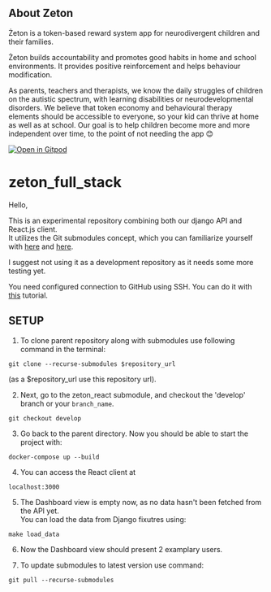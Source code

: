 ## About Zeton
Żeton is a token-based reward system app for neurodivergent children and their families. 

Żeton builds accountability and promotes good habits in home and school environments. It provides positive reinforcement and helps behaviour modification.

As parents, teachers and therapists, we know the daily struggles of children on the autistic spectrum, with learning disabilities or neurodevelopmental disorders. We believe that token economy and behavioural therapy elements should be accessible to everyone, so your kid can thrive at home as well as at school. Our goal is to help children become more and more independent over time, to the point of not needing the app 😊

[![Open in Gitpod](https://gitpod.io/button/open-in-gitpod.svg)](https://gitpod.io/#https://github.com/zeton_team/zeton_full_stack)

# zeton_full_stack
Hello,

This is an experimental repository combining both our django API and React.js client.  
It utilizes the Git submodules concept, which you can familiarize yourself with [here](https://git-scm.com/book/en/v2/Git-Tools-Submodules)  and [here](https://medium.com/fiverr-engineering/working-with-git-submodules-ec6210801e07).


I suggest not using it as a development repository as it needs some more testing yet.  

You need configured connection to GitHub using SSH. You can do it with [this](https://docs.github.com/en/github/authenticating-to-github/connecting-to-github-with-ssh) tutorial.

## SETUP
1. To clone parent repository along with submodules use following command in the terminal:
```
git clone --recurse-submodules $repository_url
```  
(as a $repository_url use this repository url).   

2. Next, go to the zeton_react submodule, and checkout the 'develop' branch or your `branch_name`.
```
git checkout develop
```

3. Go back to the parent directory. Now you should be able to start the project with:   
```
docker-compose up --build
```  
4. You can access the React client at  
```
localhost:3000
```

5. The Dashboard view is empty now, as no data hasn't been fetched from the API yet.  
You can load the data from Django fixutres using:  
```
make load_data
```
6. Now the Dashboard view should present 2 examplary users.


7. To update submodules to latest version use command:  
```
git pull --recurse-submodules
```
